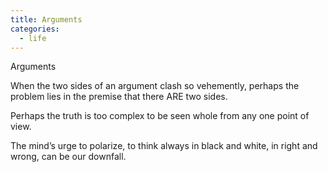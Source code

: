 ```yaml
---
title: Arguments
categories:
  - life
---
```


Arguments

When the two sides
of an argument
clash so vehemently,
perhaps the problem lies
in the premise that
there ARE two sides.

Perhaps the truth
is too complex
to be seen whole
from any one
point of view.

The mind’s urge
to polarize,
to think always
in black and white,
in right and wrong,
can be our downfall.

